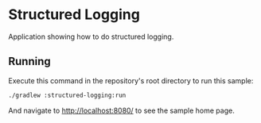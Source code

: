 # Structured Logging

Application showing how to do structured logging.

## Running

Execute this command in the repository's root directory to run this sample:

```bash
./gradlew :structured-logging:run
```
 
And navigate to [http://localhost:8080/](http://localhost:8080/) to see the sample home page.  
